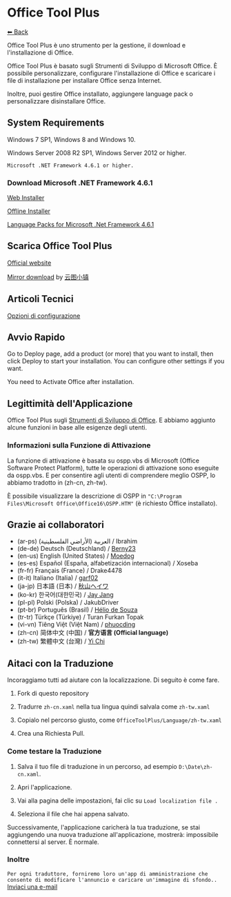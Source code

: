 ﻿# Office Tool Plus

[⬅ Back](https://github.com/YerongAI/Office-Tool)

Office Tool Plus è uno strumento per la gestione, il download e l'installazione di Office.

Office Tool Plus è basato sugli Strumenti di Sviluppo di Microsoft Office. È possibile personalizzare, configurare l'installazione di Office e scaricare i file di installazione per installare Office senza Internet.

Inoltre, puoi gestire Office installato, aggiungere language pack o personalizzare disinstallare Office.

## System Requirements

Windows 7 SP1, Windows 8 and Windows 10.

Windows Server 2008 R2 SP1, Windows Server 2012 or higher.

`Microsoft .NET Framework 4.6.1 or higher.`

### Download Microsoft .NET Framework 4.6.1

[Web Installer](http://go.microsoft.com/fwlink/?LinkId=780597)

[Offline Installer](http://go.microsoft.com/fwlink/?LinkId=780601)

[Language Packs for Microsoft .Net Framework 4.6.1](http://go.microsoft.com/fwlink/?LinkId=780604)

## Scarica Office Tool Plus

[Official website](https://otp.landian.vip/)

[Mirror download](https://delivery.yuntu.dev/office-tool/) by [云图小镇](https://www.yuntu.dev/)

## Articoli Tecnici

[Opzioni di configurazione](https://docs.microsoft.com/it-it/DeployOffice/configuration-options-for-the-office-2016-deployment-tool)

## Avvio Rapido

Go to Deploy page, add a product (or more) that you want to install, then click Deploy to start your installation. You can configure other settings if you want.

You need to Activate Office after installation.

## Legittimità dell'Applicazione

Office Tool Plus sugli [Strumenti di Sviluppo di Office](https://docs.microsoft.com/it-it/DeployOffice/overview-of-the-office-2016-deployment-tool). E abbiamo aggiunto alcune funzioni in base alle esigenze degli utenti.

### Informazioni sulla Funzione di Attivazione

La funzione di attivazione è basata su ospp.vbs di Microsoft (Office Software Protect Platform), tutte le operazioni di attivazione sono eseguite da ospp.vbs. E per consentire agli utenti di comprendere meglio OSPP, lo abbiamo tradotto in (zh-cn, zh-tw).

È possibile visualizzare la descrizione di OSPP in ````"C:\Program Files\Microsoft Office\Office16\OSPP.HTM"```` (è richiesto Office installato).

## Grazie ai collaboratori

- (ar-ps) العربية (الأراضي الفلسطينية) / Ibrahim
- (de-de) Deutsch (Deutschland) / [Berny23](https://steamcommunity.com/id/Berny23)
- (en-us) English (United States) / [Moedog](https://prprpr.love)
- (es-es) Español (España, alfabetización internacional) / Xoseba
- (fr-fr) Français (France) / Drake4478
- (it-it) Italiano (Italia) / [garf02](https://github.com/garf02)
- (ja-jp) 日本語 (日本) / [秋山ヘイワ](https://github.com/akio1321)
- (ko-kr) 한국어(대한민국) / [Jay Jang](http://www.yaeyaya.com)
- (pl-pl) Polski (Polska) / JakubDriver
- (pt-br) Português (Brasil) / [Hélio de Souza](https://tinyurl.com/hdstec)
- (tr-tr) Türkçe (Türkiye) / Turan Furkan Topak
- (vi-vn) Tiêng Việt (Việt Nam) / [phuocding](https://github.com/phuocding)
- (zh-cn) 简体中文 (中国) / **官方语言 (Official language)**
- (zh-tw) 繁體中文 (台灣) / [Yi Chi](https://www.cotpear.com)

## Aitaci con la Traduzione

Incoraggiamo tutti ad aiutare con la localizzazione. Di seguito è come fare.

1. Fork di questo repository

2. Tradurre ````zh-cn.xaml```` nella tua lingua quindi salvala come ````zh-tw.xaml````

3. Copialo nel percorso giusto, come ````OfficeToolPlus/Language/zh-tw.xaml````

4. Crea una Richiesta Pull.

### Come testare la Traduzione

1. Salva il tuo file di traduzione in un percorso, ad esempio ````D:\Date\zh-cn.xaml````.

2. Apri l'applicazione.

3. Vai alla pagina delle impostazioni, fai clic su ````Load localization file .````

4. Seleziona il file che hai appena salvato.

Successivamente, l'applicazione caricherà la tua traduzione, se stai aggiungendo una nuova traduzione all'applicazione, mostrerà: impossibile connettersi al server. È normale.

### Inoltre

````Per ogni traduttore, forniremo loro un'app di amministrazione che consente di modificare l'annuncio e caricare un'immagine di sfondo..```` [Inviaci una e-mail](mailto:yerong@coolhub.top)
